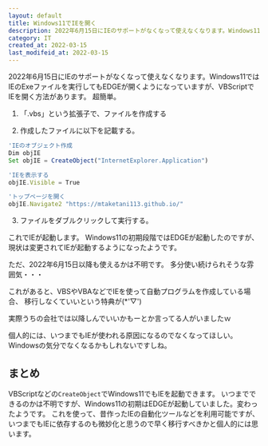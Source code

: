 ```yaml
---
layout: default
title: Windows11でIEを開く
description: 2022年6月15日にIEのサポートがなくなって使えなくなります。Windows11ではIEのExeファイルを実行してもEDGEが開くようになっていますが、VBScriptでIEを開く方法があります。ただ、2022年6月15日以降も使えるかは不明。
category: IT
created_at: 2022-03-15
last_modifeid_at: 2022-03-15
---
```


 2022年6月15日にIEのサポートがなくなって使えなくなります。Windows11ではIEのExeファイルを実行してもEDGEが開くようになっていますが、VBScriptでIEを開く方法があります。
 超簡単。

1. 「.vbs」という拡張子で、ファイルを作成する

2. 作成したファイルに以下を記載する。
```JavaScript
'IEのオブジェクト作成
Dim objIE
Set objIE = CreateObject("InternetExplorer.Application")

'IEを表示する
objIE.Visible = True

'トップページを開く
objIE.Navigate2 "https://mtaketani113.github.io/"
```
 
3. ファイルをダブルクリックして実行する。

これでIEが起動します。
Windows11の初期段階ではEDGEが起動したのですが、
現状は変更されてIEが起動するようになったようです。

 ただ、2022年6月15日以降も使えるかは不明です。
 多分使い続けられそうな雰囲気・・・

 これがあると、VBSやVBAなどでIEを使って自動プログラムを作成している場合、
 移行しなくていいという特典が(*'▽')

 実際うちの会社では以降しんでいいかもーとか言ってる人がいましたｗ

 個人的には、いつまでもIEが使われる原因になるのでなくなってほしい。
 Windowsの気分でなくなるかもしれないですしね。

 ## まとめ

 VBScriptなどの`CreateObject`でWindows11でもIEを起動できます。
 いつまでできるのかは不明ですが、Windows11の初期はEDGEが起動していました。変わったようです。
 これを使って、昔作ったIEの自動化ツールなどを利用可能ですが、
 いつまでもIEに依存するのも微妙化と思うので早く移行すべきかと個人的には思います。